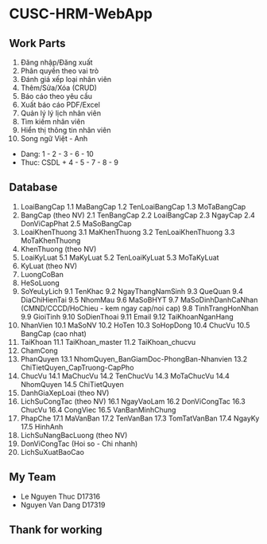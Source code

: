 # CUSC-HRM-WebApp

## Work Parts
1. Đăng nhập/Đăng xuất
2. Phân quyền theo vai trò
3. Đánh giá xếp loại nhân viên
4. Thêm/Sửa/Xóa (CRUD)
5. Báo cáo theo yêu cầu
6. Xuất báo cáo PDF/Excel
7. Quản lý lý lịch nhân viên
8. Tìm kiếm nhân viên
9. Hiển thị thông tin nhân viên
10. Song ngữ Việt - Anh
* Dang: 1 - 2 - 3 - 6 - 10
* Thuc: CSDL + 4 - 5 - 7 - 8 - 9

## Database
1. LoaiBangCap
1.1 MaBangCap
1.2 TenLoaiBangCap
1.3 MoTaBangCap
2. BangCap (theo NV)
2.1 TenBangCap
2.2 LoaiBangCap
2.3 NgayCap
2.4 DonViCapPhat
2.5 MaSoBangCap
3. LoaiKhenThuong
3.1 MaKhenThuong
3.2 TenLoaiKhenThuong
3.3 MoTaKhenThuong
4. KhenThuong (theo NV)
5. LoaiKyLuat
5.1 MaKyLuat
5.2 TenLoaiKyLuat
5.3 MoTaKyLuat
6. KyLuat (theo NV)
7. LuongCoBan
8. HeSoLuong
9. SoYeuLyLich
9.1 TenKhac
9.2 NgayThangNamSinh
9.3 QueQuan
9.4 DiaChiHienTai
9.5 NhomMau
9.6 MaSoBHYT
9.7 MaSoDinhDanhCaNhan (CMND/CCCD/HoChieu - kem ngay cap/noi cap)
9.8 TinhTrangHonNhan
9.9 GioiTinh
9.10 SoDienThoai
9.11 Email
9.12 TaiKhoanNganHang
10. NhanVien
10.1 MaSoNV
10.2 HoTen
10.3 SoHopDong
10.4 ChucVu
10.5 BangCap (cao nhat)
11. TaiKhoan
11.1 TaiKhoan_master
11.2 TaiKhoan_chucvu
12. ChamCong
13. PhanQuyen
13.1 NhomQuyen_BanGiamDoc-PhongBan-Nhanvien
13.2 ChiTietQuyen_CapTruong-CapPho
14. ChucVu
14.1 MaChucVu
14.2 TenChucVu
14.3 MoTaChucVu
14.4 NhomQuyen
14.5 ChiTietQuyen
15. DanhGiaXepLoai (theo NV)
16. LichSuCongTac (theo NV)
16.1 NgayVaoLam
16.2 DonViCongTac
16.3 ChucVu
16.4 CongViec
16.5 VanBanMinhChung
17. PhapChe
17.1 MaVanBan
17.2 TenVanBan
17.3 TomTatVanBan
17.4 NgayKy
17.5 HinhAnh
18. LichSuNangBacLuong (theo NV)
19. DonViCongTac (Hoi so - Chi nhanh)
20. LichSuXuatBaoCao

## My Team
- Le Nguyen Thuc D17316
- Nguyen Van Dang D17319

## Thank for working
